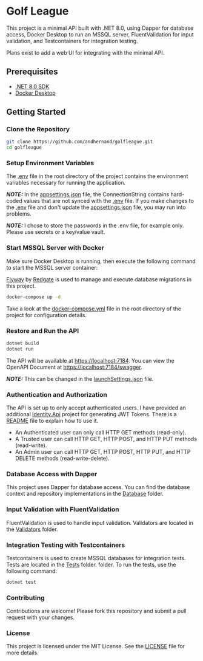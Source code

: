 # Golf League

This project is a minimal API built with .NET 8.0, using Dapper for database access, Docker Desktop to run an MSSQL server, FluentValidation for input validation, and Testcontainers for integration testing.

Plans exist to add a web UI for integrating with the minimal API.

## Prerequisites

- [.NET 8.0 SDK](https://dotnet.microsoft.com/download)
- [Docker Desktop](https://www.docker.com/products/docker-desktop)

## Getting Started

### Clone the Repository

```bash
git clone https://github.com/andhernand/golfleague.git
cd golfleague
```

### Setup Environment Variables

The [.env](.env) file in the root directory of the project contains the environment variables necessary for running the application.

***NOTE:*** In the [appsettings.json](src/GolfLeague.Api/appsettings.json) file, the ConnectionString contains hard-coded values that are not synced with the [.env](.env) file. If you make changes to the [.env](.env) file and don't update the [appsettings.json](src/GolfLeague.Api/appsettings.json) file, you may run into problems.

***NOTE:*** I chose to store the passwords in the .env file, for example only. Please use secrets or a key/value vault.

### Start MSSQL Server with Docker

Make sure Docker Desktop is running, then execute the following command to start the MSSQL server container:

[Flyway](https://flywaydb.org/) by [Redgate](https://www.red-gate.com/) is used to manage and execute database migrations in this project.

```bash
docker-compose up -d
```

Take a look at the [docker-compose.yml](docker-compose.yml) file in the root directory of the project for configuration details.

### Restore and Run the API

```bash
dotnet build
dotnet run
```

The API will be available at [https://localhost:7184](https://localhost:7184). You can view the OpenAPI Document at [https://localhost:7184/swagger](https://localhost:7184/swagger).

***NOTE:*** This can be changed in the [launchSettings.json](src/GolfLeague.Api/Properties/launchSettings.json) file.

### Authentication and Authorization

The API is set up to only accept authenticated users. I have provided an additional [Identity.Api](Helpers/Identity.Api) project for generating JWT Tokens. There is a [README](Helpers/README.MD) file to explain how to use it.

* An Authenticated user can only call HTTP GET methods (read-only).
* A Trusted user can call HTTP GET, HTTP POST, and HTTP PUT methods (read-write).
* An Admin user can call HTTP GET, HTTP POST, HTTP PUT, and HTTP DELETE methods (read-write-delete).

### Database Access with Dapper

This project uses Dapper for database access. You can find the database context and repository implementations in the [Database](src/GolfLeague.Application/Database) folder.

### Input Validation with FluentValidation

FluentValidation is used to handle input validation. Validators are located in the [Validators](src/GolfLeague.Application/Validators) folder.

### Integration Testing with Testcontainers

Testcontainers is used to create MSSQL databases for integration tests. Tests are located in the [Tests](tests) folder. folder. To run the tests, use the following command:

```bash
dotnet test
```

### Contributing

Contributions are welcome! Please fork this repository and submit a pull request with your changes.

### License

This project is licensed under the MIT License. See the [LICENSE](License) file for more details.
